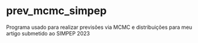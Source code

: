 # prev_mcmc_simpep
Programa usado para realizar previsões via MCMC e distribuições para meu artigo submetido ao SIMPEP 2023
